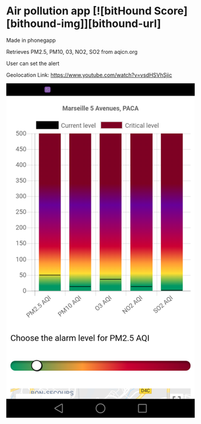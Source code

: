 # Air pollution app [![bitHound Score][bithound-img]][bithound-url]

Made in phonegapp

Retrieves PM2.5, PM10, 03, NO2, SO2 from aqicn.org


User can set the alert


Geolocation
Link: https://www.youtube.com/watch?v=vsdHSVhSjic

![Alt text](air.png?raw=true "Title")
